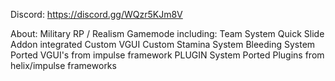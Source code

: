 Discord: https://discord.gg/WQzr5KJm8V

About:
Military RP / Realism Gamemode including:
      Team System
      Quick Slide Addon integrated
      Custom VGUI
      Custom Stamina System
      Bleeding System
      Ported VGUI's from impulse framework
      PLUGIN System
      Ported Plugins from helix/impulse frameworks
